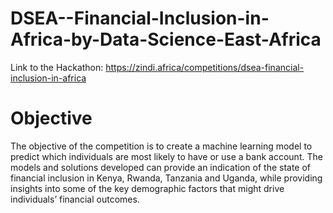 # DSEA--Financial-Inclusion-in-Africa-by-Data-Science-East-Africa
Link to the Hackathon: https://zindi.africa/competitions/dsea-financial-inclusion-in-africa

# Objective

The objective of the competition is to create a machine learning model to predict which individuals are most likely to have or use a bank account. The models and solutions developed can provide an indication of the state of financial inclusion in Kenya, Rwanda, Tanzania and Uganda, while providing insights into some of the key demographic factors that might drive individuals’ financial outcomes.
